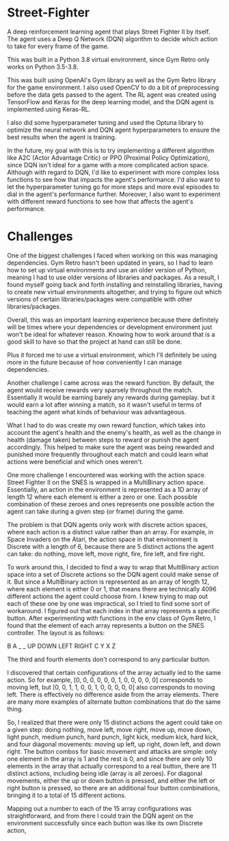 # Street-Fighter
A deep reinforcement learning agent that plays Street Fighter II by itself. The agent uses a Deep Q Network (DQN) algorithm to decide which action to take for every frame of the game.

This was built in a Python 3.8 virtual environment, since Gym Retro only works on Python 3.5-3.8.

This was built using OpenAI's Gym library as well as the Gym Retro library for the game environment.
I also used OpenCV to do a bit of preprocessing before the data gets passed to the agent.
The RL agent was created using TensorFlow and Keras for the deep learning model, and the DQN agent is implemented using Keras-RL.

I also did some hyperparameter tuning and used the Optuna library to optimize the neural network and DQN agent hyperparameters to ensure the best results when the agent is training.

In the future, my goal with this is to try implementing a different algorithm like A2C (Actor Advantage Critic) or PPO (Proximal Policy Optimization), since DQN isn't ideal for a game with a more complicated action space. Although with regard to DQN, I'd like to experiment with more complex loss functions to see how that impacts the agent's performance. I'd also want to let the hyperparameter tuning go for more steps and more eval episodes to dial in the agent's performance further. Moreover, I also want to experiment with different reward functions to see how that affects the agent's performance.

# Challenges
One of the biggest challenges I faced when working on this was managing dependencies. Gym Retro hasn't been updated in years, so I had to learn how to set up virtual environments and use an older version of Python, meaning I had to use older versions of libraries and packages. As a result, I found myself going back and forth installing and reinstalling libraries, having to create new virtual environments altogether, and trying to figure out which versions of certain libraries/packages were compatible with other libraries/packages. 

Overall, this was an important learning experience because there definitely will be times where your dependencies or development environment just won't be ideal for whatever reason. Knowing how to work around that is a good skill to have so that the project at hand can still be done.

Plus it forced me to use a virtual environment, which I'll definitely be using more in the future because of how conveniently I can manage dependencies.

Another challenge I came across was the reward function. By default, the agent would receive rewards very sparsely throughout the match. Essentially it would be earning barely any rewards during gameplay. but it would earn a lot after winning a match, so it wasn't useful in terms of teaching the agent what kinds of behaviour was advantageous.

What I had to do was create my own reward function, which takes into account the agent's health and the enemy's health, as well as the change in health (damage taken) between steps to reward or punish the agent accordingly. This helped to make sure the agent was being rewarded and punished more frequently throughout each match and could learn what actions were beneficial and which ones weren't.

One more challenge I encountered was working with the action space. Street Fighter II on the SNES is wrapped in a MultiBinary action space. Essentially, an action in the environment is represented as a 1D array of length 12 where each element is either a zero or one. Each possible combination of these zeroes and ones represents one possible action the agent can take during a given step (or frame) during the game.

The problem is that DQN agents only work with discrete action spaces, where each action is a distinct value rather than an array. For example, in Space Invaders on the Atari, the action space in that environment is Discrete with a length of 6, because there are 5 distinct actions the agent can take: do nothing, move left, move right, fire, fire left, and fire right.

To work around this, I decided to find a way to wrap that MultiBinary action space into a set of Discrete actions so the DQN agent could make sense of it. But since a MultiBinary action is represented as an array of length 12, where each element is either 0 or 1, that means there are technically 4096 different actions the agent could choose from. I knew trying to map out each of these one by one was impractical, so I tried to find some sort of workaround. I figured out that each index in that array represents a specific button. After experimenting with functions in the env class of Gym Retro, I found that the element of each array represents a button on the SNES controller. The layout is as follows:

B A _ _ UP DOWN LEFT RIGHT C Y X Z

The third and fourth elements don't correspond to any particular button.

I discovered that certain configurations of the array actually led to the same action. So for example, [0, 0, 0, 0, 0, 0, 1, 0, 0, 0, 0, 0] corresponds to moving left, but [0, 0, 1, 1, 0, 0, 1, 0, 0, 0, 0, 0] also corresponds to moving left. There is effectively no difference aside from the array elements. There are many more examples of alternate button combinations that do the same thing.

So, I realized that there were only 15 distinct actions the agent could take on a given step: doing nothing, move left, move right, move up, move down, light punch, medium punch, hard punch, light kick, medium kick, hard kick, and four diagonal movements: moving up left, up right, down left, and down right. The button combos for basic movement and attacks are simple: only one element in the array is 1 and the rest is 0, and since there are only 10 elements in the array that actually correspond to a real button, there are 11 distinct actions, including being idle (array is all zeroes). For diagonal movements, either the up or down button is pressed, and either the left or right button is pressed, so there are an additional four button combinations, bringing it to a total of 15 different actions.

Mapping out a number to each of the 15 array configurations was straightforward, and from there I could train the DQN agent on the environment successfully since each button was like its own Discrete action,

